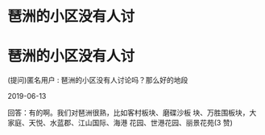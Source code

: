 # 琶洲的小区没有人讨

# 琶洲的小区没有人讨

(提问)匿名用户 : 琶洲的小区没有人讨论吗？那么好的地段

2019-06-13

回答：有的啊。我们对琶洲很熟，比如客村板块、磨碟沙板 块、万胜围板块，大家庭、天悦、水蓝郡、江山国际、海港 花园、世港花园、丽景花苑(3 赞)